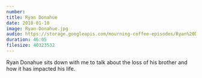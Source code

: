 ```yaml
---
number: 
title: Ryan Donahue
date: 2018-01-10
image: Ryan-Donahue.jpg
audio: https://storage.googleapis.com/mourning-coffee-episodes/Ryan%20Donahue%20Release.mp3
duration: 46:05
filesize: 40323532
---
```


Ryan Donahue sits down with me to talk about the loss of his brother and how it has impacted his life.
